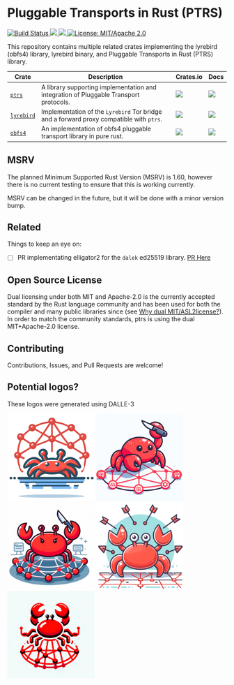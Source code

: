 # Pluggable Transports in Rust (PTRS)

<p>
  <a href="https://github.com/jmwample/ptrs/actions/workflows/rust.yml">
    <img src="https://github.com/jmwample/ptrs/actions/workflows/rust.yml/badge.svg?branch=main" alt="Build Status">
  <a href="https://codecov.io/gh/jmwample/ptrs" >
    <img src="https://codecov.io/gh/jmwample/ptrs/graph/badge.svg?token=0lMlrA32xd"/>
  </a>
  <a href="https://deps.rs/repo/github/jmwample/ptrs">
    <img src="https://deps.rs/repo/github/jmwample/ptrs/status.svg">
  </a>
  <a href="https://doc.rust-lang.org/1.6.0/complement-project-faq.html#why-dual-mitasl2-license">
    <img src="https://img.shields.io/badge/license-MIT%2FApache--2.0-blue" alt="License: MIT/Apache 2.0">
  </a>
</p>

This repository contains multiple related crates implementing the lyrebird (obfs4) library,
lyrebird binary, and Pluggable Transports in Rust (PTRS) library.


|                 Crate                    |   Description  | Crates.io | Docs |
-------------------------------------------|----------------|-----------|------|
| [`ptrs`](./crates/ptrs) | A library supporting implementation and integration of Pluggable Transport protocols. | [![](https://img.shields.io/crates/v/ptrs.svg)](https://crates.io/crates/ptrs) | [![](https://img.shields.io/docsrs/ptrs)](https://docs.rs/ptrs) |
| [`lyrebird`](./crates/lyrebird) | Implementation of the `Lyrebird` Tor bridge and a forward proxy compatible with `ptrs`. | [![](https://img.shields.io/crates/v/lyrebird.svg)](https://crates.io/crates/lyrebird) | [![](https://docs.rs/lyrebird/badge.svg)](https://docs.rs/lyrebird) |
| [`obfs4`](./crates/obfs4) | An implementation of obfs4 pluggable transport library in pure rust. | [![](https://img.shields.io/crates/v/obfs4.svg)](https://crates.io/crates/obfs4) | [![](https://docs.rs/obfs4/badge.svg)](https://docs.rs/obfs4) |

## MSRV

The planned Minimum Supported Rust Version (MSRV) is 1.60, however there is no
current testing to ensure that this is working currently.

MSRV can be changed in the future, but it will be done with a minor version bump.

## Related

Things to keep an eye on:

- [ ] PR implementating elligator2 for the `dalek` ed25519 library. [PR Here](https://github.com/dalek-cryptography/curve25519-dalek/pull/612)

## Open Source License

Dual licensing under both MIT and Apache-2.0 is the currently accepted standard by the Rust language
community and has been used for both the compiler and many public libraries since (see
[Why dual MIT/ASL2license?](https://doc.rust-lang.org/1.6.0/complement-project-faq.html#why-dual-mitasl2-license)).
In order to match the community standards, ptrs is using the dual MIT+Apache-2.0 license.

## Contributing

Contributions, Issues, and Pull Requests are welcome!

## Potential logos?

These logos were generated using DALLE-3

<div style="display:inline-block;">
<img src="doc/dalle3/DALLE_crab_logo_1.webp" alt="logo 1"  width="200">
<img src="doc/dalle3/DALLE_crab_logo_2.webp" alt="logo 2"  width="200">
<img src="doc/dalle3/DALLE_crab_logo_3.webp" alt="logo 3"  width="200">
<img src="doc/dalle3/DALLE_crab_logo_4.webp" alt="logo 4"  width="200">
<img src="doc/dalle3/DALLE_crab_logo_5.webp" alt="logo 5"  width="200">
</div>
